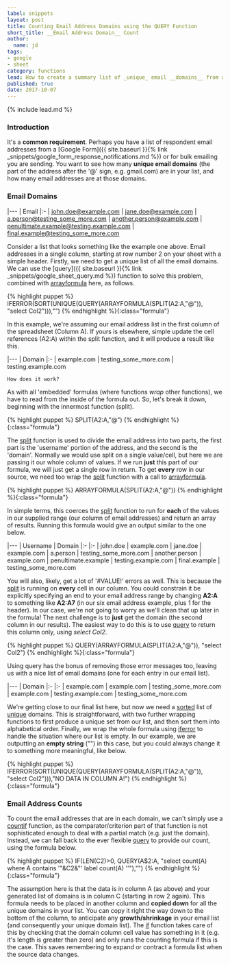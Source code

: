 ```yaml
---
label: snippets
layout: post
title: Counting Email Address Domains using the QUERY Function
short_title: __Email Address Domain__ Count
author:
  name: jd
tags:
- google
- sheet
category: functions
lead: How to create a summary list of _unique_ email __domains__ from a list of email addresses, and _count_ how many times they appear in that list.
published: true
date: 2017-10-07
---
```

{% include lead.md %}

### Introduction

It's a __common requirement__. Perhaps you have a list of respondent email addresses from a [Google Form]({{ site.baseurl }}{% link _snippets/google_form_response_notifications.md %}) or for bulk emailing you are sending. You want to see how many __unique email domains__ (the part of the address after the '@' sign, e.g. gmail.com) are in your list, and how many email addresses are at those domains.

### Email Domains

|---
| Email
|:-
| john.doe@example.com
| jane.doe@example.com
| a.person@testing_some_more.com
| another.person@example.com
| penultimate.example@testing.example.com
| final.example@testing_some_more.com

Consider a list that looks something like the example one above. Email addresses in a single column, starting at row number 2 on your sheet with a simple header. Firstly, we need to get a unique list of all the email domains. We can use the [query]({{ site.baseurl }}{% link _snippets/google_sheet_query.md %}) function to solve this problem, combined with [arrayformula][1] here, as follows.

{% highlight puppet %}
IFERROR(SORT(UNIQUE(QUERY(ARRAYFORMULA(SPLIT(A2:A,"@")), "select Col2"))),"")
{% endhighlight %}{:class="formula"}

In this example, we're assuming our email address list in the first column of the spreadsheet (Column A). If yours is elsewhere, simple update the cell references (A2:A) within the split function, and it will produce a result like this.

|---
| Domain
|:-
| example.com
| testing_some_more.com
| testing.example.com

    How does it work?

As with all 'embedded' formulas (where functions _wrap_ other functions), we have to read from the inside of the formula out. So, let's break it down, beginning with the innermost function (split).

{% highlight puppet %}
SPLIT(A2:A,"@")
{% endhighlight %}{:class="formula"}

The [split][2] function is used to divide the email address into two parts, the first part is the 'username' portion of the address, and the second is the 'domain'. Normally we would use split on a single value/cell, but here we are passing it our whole column of values. If we run __just__ this part of our formula, we will just get a single row in return. To get __every__ row in our source, we need too wrap the [split][2] function with a call to [arrayformula][1].

{% highlight puppet %}
ARRAYFORMULA(SPLIT(A2:A,"@"))
{% endhighlight %}{:class="formula"}

In simple terms, this coerces the [split][2] function to run for __each__ of the values in our supplied range (our column of email addresses) and return an array of results. Running this formula would give an output similar to the one below.

|---
| Username | Domain
|:- |:-
| john.doe | example.com
| jane.doe | example.com
| a.person | testing_some_more.com
| another.person | example.com
| penultimate.example | testing.example.com
| final.example | testing_some_more.com

You will also, likely, get a lot of '#VALUE!' errors as well. This is because the [split][2] is running on __every__ cell in our column. You could constrain it be explicitly specifying an end to your email address range by changing __A2:A__ to something like __A2:A7__ (in our six email address example, plus 1 for the header). In our case, we're not going to worry as we'll clean that up later in the formula! The next challenge is to __just__ get the domain (the second column in our results). The easiest way to do this is to use [query][3] to return this column only, using _select Col2_.
    
{% highlight puppet %}
QUERY(ARRAYFORMULA(SPLIT(A2:A,"@")), "select Col2")
{% endhighlight %}{:class="formula"}

Using query has the bonus of removing those error messages too, leaving us with a nice list of email domains (one for each entry in our email list).

|---
| Domain
|:- |:-
| example.com
| example.com
| testing_some_more.com
| example.com
| testing.example.com
| testing_some_more.com

We're getting close to our final list here, but now we need a [sorted][4] list of [unique][5] domains. This is straightforward, with two further wrapping functions to first produce a unique set from our list, and then sort them into alphabetical order. Finally, we wrap the whole formula using [iferror][7] to handle the situation where our list is empty. In our example, we are outputting an __empty string__ ("") in this case, but you could always change it to something more meaningful, like below.

{% highlight puppet %}
IFERROR(SORT(UNIQUE(QUERY(ARRAYFORMULA(SPLIT(A2:A,"@")), "select Col2"))),"NO DATA IN COLUMN A!")
{% endhighlight %}{:class="formula"}

### Email Address Counts

To count the email addresses that are in each domain, we can't simply use a [countif][6] function, as the comparator/criterion part of that function is not sophisticated enough to deal with a partial match (e.g. just the domain). Instead, we can fall back to the ever flexible [query][3] to provide our count, using the formula below.

{% highlight puppet %}
IF(LEN(C2)>0, QUERY(A$2:A, "select count(A) where A contains '"&C2&"' label count(A) ''"),"")
{% endhighlight %}{:class="formula"}

The assumption here is that the data is in column A (as above) and your generated list of domains is in column C (starting in row 2 again). This formula needs to be placed in another column and __copied down__ for all the unique domains in your list. You can copy it right the way down to the bottom of the column, to anticipate any __growth/shrinkage__ in your email list (and consequently your unique domain list). The [if][8] function takes care of this by checking that the domain column cell value has something in it (e.g. it's length is greater than zero) and only runs the counting formula if this is the case. This saves remembering to expand or contract a formula list when the source data changes.

[1]: https://support.google.com/docs/answer/3093275 "How to use the ARRAYFORMULA function"
[2]: https://support.google.com/docs/answer/3094136 "How to use the SPLIT function"
[3]: https://support.google.com/docs/answer/3093343 "How to use the QUERY function"
[4]: https://support.google.com/docs/answer/3093150 "How to use the SORT function"
[5]: https://support.google.com/docs/answer/3093198 "How to use the UNIQUE function"
[6]: https://support.google.com/docs/answer/3093480 "How to use the COUNTIF function"
[7]: https://support.google.com/docs/answer/3093304 "How to use the IFERROR function"
[8]: https://support.google.com/docs/answer/3093364 "How to use the IF function"